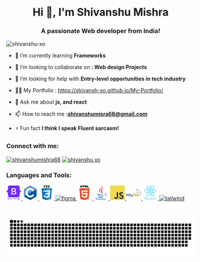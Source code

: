 <h1 align="center">Hi 👋, I'm Shivanshu Mishra</h1>
<h3 align="center">A passionate Web developer from India!</h3>

<p align="left"> <img src="https://komarev.com/ghpvc/?username=shivanshu-xo&label=Profile%20views&color=0e75b6&style=flat" alt="shivanshu-xo" /> </p>

- 🌱 I’m currently learning **Frameworks**

- 👯 I’m looking to collaborate on **: Web design Projects**

- 🤝 I’m looking for help with **Entry-level opportunities in tech industry**

- 👨‍💻 My Portfolio : https://shivansh-xo.github.io/My-Portfolio/

- 💬 Ask me about **js, and react**

- 📫 How to reach me **:shivanshumisra68@gmail.com**

- ⚡ Fun fact **I think I speak Fluent sarcasm!**

<h3 align="left">Connect with me:</h3>
<p align="left">
<a href="https://linkedin.com/in/shivanshumishra68" target="blank"><img align="center" src="https://raw.githubusercontent.com/rahuldkjain/github-profile-readme-generator/master/src/images/icons/Social/linked-in-alt.svg" alt="shivanshumishra68" height="30" width="40" /></a>
<a href="https://instagram.com/shivanshu.xo" target="blank"><img align="center" src="https://raw.githubusercontent.com/rahuldkjain/github-profile-readme-generator/master/src/images/icons/Social/instagram.svg" alt="shivanshu.xo" height="30" width="40" /></a>
</p>

<h3 align="left">Languages and Tools:</h3>
<p align="left"> <a href="https://getbootstrap.com" target="_blank" rel="noreferrer"> <img src="https://raw.githubusercontent.com/devicons/devicon/master/icons/bootstrap/bootstrap-plain-wordmark.svg" alt="bootstrap" width="40" height="40"/> </a> <a href="https://www.cprogramming.com/" target="_blank" rel="noreferrer"> <img src="https://raw.githubusercontent.com/devicons/devicon/master/icons/c/c-original.svg" alt="c" width="40" height="40"/> </a> <a href="https://www.w3schools.com/css/" target="_blank" rel="noreferrer"> <img src="https://raw.githubusercontent.com/devicons/devicon/master/icons/css3/css3-original-wordmark.svg" alt="css3" width="40" height="40"/> </a> <a href="https://www.figma.com/" target="_blank" rel="noreferrer"> <img src="https://www.vectorlogo.zone/logos/figma/figma-icon.svg" alt="figma" width="40" height="40"/> </a> <a href="https://www.w3.org/html/" target="_blank" rel="noreferrer"> <img src="https://raw.githubusercontent.com/devicons/devicon/master/icons/html5/html5-original-wordmark.svg" alt="html5" width="40" height="40"/> </a> <a href="https://www.java.com" target="_blank" rel="noreferrer"> <img src="https://raw.githubusercontent.com/devicons/devicon/master/icons/java/java-original.svg" alt="java" width="40" height="40"/> </a> <a href="https://developer.mozilla.org/en-US/docs/Web/JavaScript" target="_blank" rel="noreferrer"> <img src="https://raw.githubusercontent.com/devicons/devicon/master/icons/javascript/javascript-original.svg" alt="javascript" width="40" height="40"/> </a> <a href="https://www.mysql.com/" target="_blank" rel="noreferrer"> <img src="https://raw.githubusercontent.com/devicons/devicon/master/icons/mysql/mysql-original-wordmark.svg" alt="mysql" width="40" height="40"/> </a> <a href="https://reactjs.org/" target="_blank" rel="noreferrer"> <img src="https://raw.githubusercontent.com/devicons/devicon/master/icons/react/react-original-wordmark.svg" alt="react" width="40" height="40"/> </a> <a href="https://tailwindcss.com/" target="_blank" rel="noreferrer"> <img src="https://www.vectorlogo.zone/logos/tailwindcss/tailwindcss-icon.svg" alt="tailwind" width="40" height="40"/> </a> </p>


###

<br clear="both">

<img src="https://raw.githubusercontent.com/shivansh-xo/shivansh-xo/output/snake.svg" alt="Snake animation" />

###
